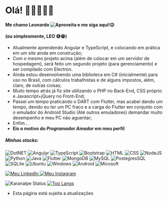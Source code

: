 
# Olá! 🙋🏻‍♂️👋🏻
#### Me chamo Leonardo ![Aproveita e me siga aqui!😉](https://img.shields.io/github/followers/leonardon397.svg?style=social&label=Follow&maxAge=2592000)
#### (ou simplesmente, LEO 😅😁)



* Atualmente aprendendo Angular e TypeScript, e colocando em prática em um site ainda em construção;
* Com o mesmo projeto acima (além de colocar em um servidor de hospedagem), será feito um segundo projeto (para gerenciamento) e ser compilado com Electron.
* Ainda estou desenvolvendo uma biblioteca em C# (inicialmente) para uso no Brasil, com cálculos trabalhistas e de alguns impostos, além, claro, de outras coisas;
* Muito tempo atrás já fiz site utilizando o PHP no Back-End, CSS próprio e Javascript+jQuery no Front-End;
* Passei um tempo praticando o DART com Flutter, mas acabei dando um tempo, devido eu ter um PC fraco e a carga do Flutter em conjunto com o emulador do Android Studio (Até outros emuladores) demandar muito desempenho e meu PC não aguentar;
* Enfim...
* __Eis o motivo do *Programador Amador* em meu perfil__

##### Minhas stacks:
![DotNET](https://img.shields.io/badge/.NET-5C2D91?style=for-the-badge&logo=.net&logoColor=white)
![Angular](https://img.shields.io/badge/Angular-DD0031?style=for-the-badge&logo=angular&logoColor=white)
![TypeScript](https://img.shields.io/badge/TypeScript-007ACC?style=for-the-badge&logo=typescript&logoColor=white)
![Bootstrap](https://img.shields.io/badge/Bootstrap-563D7C?style=for-the-badge&logo=bootstrap&logoColor=white)
![HTML](https://img.shields.io/badge/HTML5-E34F26?style=for-the-badge&logo=html5&logoColor=white)
![CSS](https://img.shields.io/badge/CSS3-1572B6?style=for-the-badge&logo=css3&logoColor=white)
![NodeJS](https://img.shields.io/badge/Node.js-43853D?style=for-the-badge&logo=node.js&logoColor=white)
![Python](https://img.shields.io/badge/Python-14354C?style=for-the-badge&logo=python&logoColor=white)
![Java](https://img.shields.io/badge/Java-ED8B00?style=for-the-badge&logo=java&logoColor=white)
![Flutter](https://img.shields.io/badge/Flutter-02569B?style=for-the-badge&logo=flutter&logoColor=white)
![MongoDB](https://img.shields.io/badge/MongoDB-4EA94B?style=for-the-badge&logo=mongodb&logoColor=white)
![MySQL](https://img.shields.io/badge/MySQL-00000F?style=for-the-badge&logo=mysql&logoColor=white)
![PostegresSQL](https://img.shields.io/badge/PostgreSQL-316192?style=for-the-badge&logo=postgresql&logoColor=white)
![SQLite](https://img.shields.io/badge/SQLite-07405E?style=for-the-badge&logo=sqlite&logoColor=white)
![Ubuntu](https://img.shields.io/badge/Ubuntu-E95420?style=for-the-badge&logo=ubuntu&logoColor=white)
![Windows](https://img.shields.io/badge/Windows-0078D6?style=for-the-badge&logo=windows&logoColor=white)
![Android](	https://img.shields.io/badge/Android-3DDC84?style=for-the-badge&logo=android&logoColor=white)
![Micosoft](https://img.shields.io/badge/Microsoft-666666?style=for-the-badge&logo=microsoft&logoColor=white)
<div>
  <a href="https://www.linkedin.com/in/leonardo-nicolas-sales-dias-2a3892149/">
    <img src="https://img.shields.io/badge/LinkedIn-0077B5?style=for-the-badge&logo=linkedin&logoColor=white" alt="Meu LinkedIn">
  </a>
  <a href="https://www.instagram.com/lnsdias/">
    <img src="https://img.shields.io/badge/Instagram-E4405F?style=for-the-badge&logo=instagram&logoColor=white" alt="Meu Instagram">
  </a>
</div>


![Karanalpe Status](https://github-readme-stats.vercel.app/api?username=leonardon397&show_icons=true&theme=graywhite&include_all_commits=true)
[![Top Langs](https://github-readme-stats.vercel.app/api/top-langs/?username=leonardon397&&layout=compact)](https://github.com/leonardon397/)

* Esta página está sujeita a atualizações

<!--
**leonardon397/leonardon397** is a ✨ _special_ ✨ repository because its `README.md` (this file) appears on your GitHub profile.

Here are some ideas to get you started:

- 🔭 I’m currently working on ...
- 🌱 I’m currently learning ...
- 👯 I’m looking to collaborate on ...
- 🤔 I’m looking for help with ...
- 💬 Ask me about ...
- 📫 How to reach me: ...
- 😄 Pronouns: ...
- ⚡ Fun fact: ...
-->
